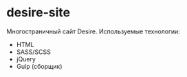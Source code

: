 # desire-site

Многостраничный сайт Desire. 
Используемые технологии:
- HTML
- SASS/SCSS
- jQuery
- Gulp (сборщик)
